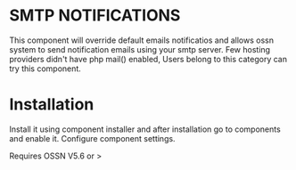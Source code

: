 SMTP NOTIFICATIONS
==================

This component will override default emails notificatios and allows ossn system to send notification emails using your smtp server.
Few hosting providers didn't have php mail() enabled, Users belong to this category can try this component.

Installation
============

Install it using component installer and after installation go to components and enable it. Configure component settings.

Requires OSSN V5.6 or >
